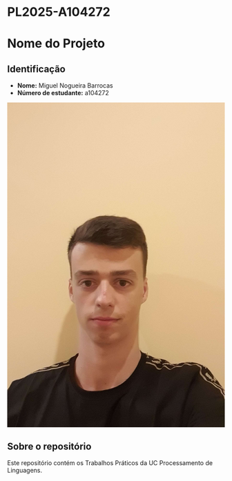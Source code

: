 # PL2025-A104272

# Nome do Projeto



## Identificação
- **Nome:** Miguel Nogueira Barrocas
- **Número de estudante:** a104272

![alt text](foto.jpg)

## Sobre o repositório
Este repositório contém os Trabalhos Práticos da UC Processamento de Linguagens.
